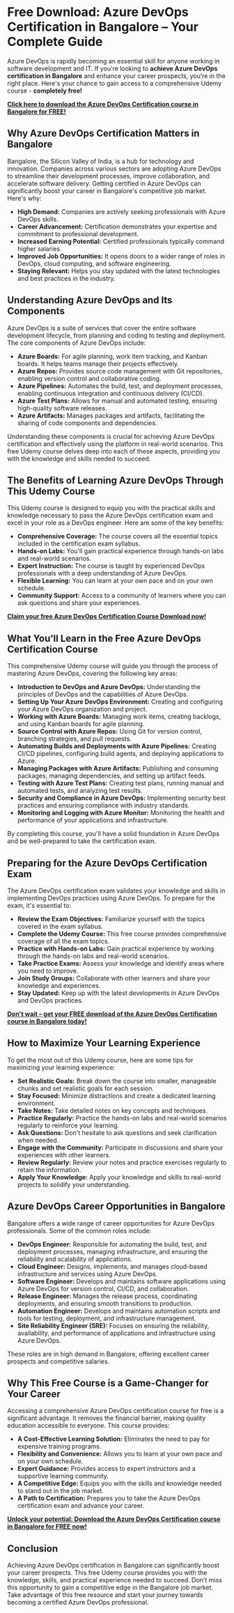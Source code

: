 # Free Download: Azure DevOps Certification in Bangalore – Your Complete Guide

Azure DevOps is rapidly becoming an essential skill for anyone working in software development and IT. If you're looking to **achieve Azure DevOps certification in Bangalore** and enhance your career prospects, you’re in the right place. Here's your chance to gain access to a comprehensive Udemy course - **completely free!**

[**Click here to download the Azure DevOps Certification course in Bangalore for FREE!**](https://udemywork.com/azure-devops-certification-in-bangalore)

## Why Azure DevOps Certification Matters in Bangalore

Bangalore, the Silicon Valley of India, is a hub for technology and innovation. Companies across various sectors are adopting Azure DevOps to streamline their development processes, improve collaboration, and accelerate software delivery. Getting certified in Azure DevOps can significantly boost your career in Bangalore's competitive job market. Here's why:

*   **High Demand:** Companies are actively seeking professionals with Azure DevOps skills.
*   **Career Advancement:** Certification demonstrates your expertise and commitment to professional development.
*   **Increased Earning Potential:** Certified professionals typically command higher salaries.
*   **Improved Job Opportunities:** It opens doors to a wider range of roles in DevOps, cloud computing, and software engineering.
*   **Staying Relevant:** Helps you stay updated with the latest technologies and best practices in the industry.

## Understanding Azure DevOps and Its Components

Azure DevOps is a suite of services that cover the entire software development lifecycle, from planning and coding to testing and deployment. The core components of Azure DevOps include:

*   **Azure Boards:** For agile planning, work item tracking, and Kanban boards. It helps teams manage their projects effectively.
*   **Azure Repos:** Provides source code management with Git repositories, enabling version control and collaborative coding.
*   **Azure Pipelines:** Automates the build, test, and deployment processes, enabling continuous integration and continuous delivery (CI/CD).
*   **Azure Test Plans:** Allows for manual and automated testing, ensuring high-quality software releases.
*   **Azure Artifacts:** Manages packages and artifacts, facilitating the sharing of code components and dependencies.

Understanding these components is crucial for achieving Azure DevOps certification and effectively using the platform in real-world scenarios. This free Udemy course delves deep into each of these aspects, providing you with the knowledge and skills needed to succeed.

## The Benefits of Learning Azure DevOps Through This Udemy Course

This Udemy course is designed to equip you with the practical skills and knowledge necessary to pass the Azure DevOps certification exam and excel in your role as a DevOps engineer. Here are some of the key benefits:

*   **Comprehensive Coverage:** The course covers all the essential topics included in the certification exam syllabus.
*   **Hands-on Labs:** You'll gain practical experience through hands-on labs and real-world scenarios.
*   **Expert Instruction:** The course is taught by experienced DevOps professionals with a deep understanding of Azure DevOps.
*   **Flexible Learning:** You can learn at your own pace and on your own schedule.
*   **Community Support:** Access to a community of learners where you can ask questions and share your experiences.

[**Claim your free Azure DevOps Certification Course Download now!**](https://udemywork.com/azure-devops-certification-in-bangalore)

## What You'll Learn in the Free Azure DevOps Certification Course

This comprehensive Udemy course will guide you through the process of mastering Azure DevOps, covering the following key areas:

*   **Introduction to DevOps and Azure DevOps:** Understanding the principles of DevOps and the capabilities of Azure DevOps.
*   **Setting Up Your Azure DevOps Environment:** Creating and configuring your Azure DevOps organization and project.
*   **Working with Azure Boards:** Managing work items, creating backlogs, and using Kanban boards for agile planning.
*   **Source Control with Azure Repos:** Using Git for version control, branching strategies, and pull requests.
*   **Automating Builds and Deployments with Azure Pipelines:** Creating CI/CD pipelines, configuring build agents, and deploying applications to Azure.
*   **Managing Packages with Azure Artifacts:** Publishing and consuming packages, managing dependencies, and setting up artifact feeds.
*   **Testing with Azure Test Plans:** Creating test plans, running manual and automated tests, and analyzing test results.
*   **Security and Compliance in Azure DevOps:** Implementing security best practices and ensuring compliance with industry standards.
*   **Monitoring and Logging with Azure Monitor:** Monitoring the health and performance of your applications and infrastructure.

By completing this course, you'll have a solid foundation in Azure DevOps and be well-prepared to take the certification exam.

## Preparing for the Azure DevOps Certification Exam

The Azure DevOps certification exam validates your knowledge and skills in implementing DevOps practices using Azure DevOps. To prepare for the exam, it's essential to:

*   **Review the Exam Objectives:** Familiarize yourself with the topics covered in the exam syllabus.
*   **Complete the Udemy Course:** This free course provides comprehensive coverage of all the exam topics.
*   **Practice with Hands-on Labs:** Gain practical experience by working through the hands-on labs and real-world scenarios.
*   **Take Practice Exams:** Assess your knowledge and identify areas where you need to improve.
*   **Join Study Groups:** Collaborate with other learners and share your knowledge and experiences.
*   **Stay Updated:** Keep up with the latest developments in Azure DevOps and DevOps practices.

[**Don't wait – get your FREE download of the Azure DevOps Certification course in Bangalore today!**](https://udemywork.com/azure-devops-certification-in-bangalore)

## How to Maximize Your Learning Experience

To get the most out of this Udemy course, here are some tips for maximizing your learning experience:

*   **Set Realistic Goals:** Break down the course into smaller, manageable chunks and set realistic goals for each session.
*   **Stay Focused:** Minimize distractions and create a dedicated learning environment.
*   **Take Notes:** Take detailed notes on key concepts and techniques.
*   **Practice Regularly:** Practice the hands-on labs and real-world scenarios regularly to reinforce your learning.
*   **Ask Questions:** Don't hesitate to ask questions and seek clarification when needed.
*   **Engage with the Community:** Participate in discussions and share your experiences with other learners.
*   **Review Regularly:** Review your notes and practice exercises regularly to retain the information.
*   **Apply Your Knowledge:** Apply your knowledge and skills to real-world projects to solidify your understanding.

## Azure DevOps Career Opportunities in Bangalore

Bangalore offers a wide range of career opportunities for Azure DevOps professionals. Some of the common roles include:

*   **DevOps Engineer:** Responsible for automating the build, test, and deployment processes, managing infrastructure, and ensuring the reliability and scalability of applications.
*   **Cloud Engineer:** Designs, implements, and manages cloud-based infrastructure and services using Azure DevOps.
*   **Software Engineer:** Develops and maintains software applications using Azure DevOps for version control, CI/CD, and collaboration.
*   **Release Engineer:** Manages the release process, coordinating deployments, and ensuring smooth transitions to production.
*   **Automation Engineer:** Develops and maintains automation scripts and tools for testing, deployment, and infrastructure management.
*   **Site Reliability Engineer (SRE):** Focuses on ensuring the reliability, availability, and performance of applications and infrastructure using Azure DevOps.

These roles are in high demand in Bangalore, offering excellent career prospects and competitive salaries.

## Why This Free Course is a Game-Changer for Your Career

Accessing a comprehensive Azure DevOps certification course for free is a significant advantage. It removes the financial barrier, making quality education accessible to everyone. This course provides:

*   **A Cost-Effective Learning Solution:** Eliminates the need to pay for expensive training programs.
*   **Flexibility and Convenience:** Allows you to learn at your own pace and on your own schedule.
*   **Expert Guidance:** Provides access to expert instructors and a supportive learning community.
*   **A Competitive Edge:** Equips you with the skills and knowledge needed to stand out in the job market.
*   **A Path to Certification:** Prepares you to take the Azure DevOps certification exam and advance your career.

[**Unlock your potential: Download the Azure DevOps Certification course in Bangalore for FREE now!**](https://udemywork.com/azure-devops-certification-in-bangalore)

## Conclusion

Achieving Azure DevOps certification in Bangalore can significantly boost your career prospects. This free Udemy course provides you with the knowledge, skills, and practical experience needed to succeed. Don't miss this opportunity to gain a competitive edge in the Bangalore job market. Take advantage of this free resource and start your journey towards becoming a certified Azure DevOps professional.
